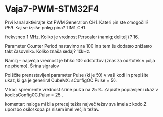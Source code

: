 # Vaja7-PWM-STM32F4

Prvi kanal aktivirajte kot PWM Generation CH1. Kateri pin ste omogočili? _PE9_. Kaj se izpiše poleg pina? TIM1_CH1.


frekvenco 1 MHz. Koliko je vrednost Perscaler (namig; delitelj) ? 16.


Parameter Counter Period nastavimo na 100 in s tem še dodatno znižamo takt časovnika. Koliko znaša sedaj?  10kHz.

Namig – največja vrednost je lahko 100 odstotkov (znak za odstotek v polja ne pišemo).  Širina signalov


Poiščite prenastavljeni parameter Pulse (ki je 50) v vaši kodi in prepišite ukaz, ki ga je generiral CubeMX:
sConfigOC.Pulse = 50.

V kodi spremenite vrednost širine pulza na 25 %. Zapišite popravljeni ukaz v kodi:
sConfigOC.Pulse = 25 . 

komentar: naloga mi bila prrecej težka največ težav sva imela z kodo.Z uporabo osiloskopa pa nisem imel večjih težav.
